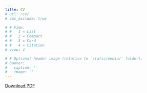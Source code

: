 ```yaml
---
title: CV
# url: /cv/
# cms_exclude: true

# # View.
# #   1 = List
# #   2 = Compact
# #   3 = Card
# #   4 = Citation
# view: 4

# # Optional header image (relative to `static/media/` folder).
# banner:
#   caption: ''
#   image: ''
---
```



[Download PDF](resume.pdf)


